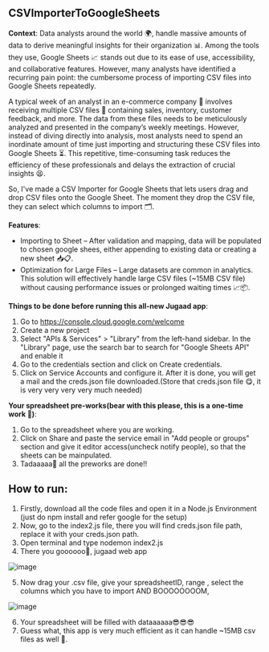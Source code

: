 ## CSVImporterToGoogleSheets

**Context**:
Data analysts around the world 🌍, handle massive amounts of data to derive meaningful insights for their organization 📊. Among the tools they use, Google Sheets 📈 stands out due to its ease of use, accessibility, and collaborative features. However, many analysts have identified a recurring pain point: the cumbersome process of importing CSV files into Google Sheets repeatedly.

A typical week of an analyst in an e-commerce company 🛒 involves receiving multiple CSV files 📁 containing sales, inventory, customer feedback, and more. The data from these files needs to be meticulously analyzed and presented in the company’s weekly meetings. However, instead of diving directly into analysis, most analysts need to spend an inordinate amount of time just importing and structuring these CSV files into Google Sheets ⏳. This repetitive, time-consuming task reduces the efficiency of these professionals and delays the extraction of crucial insights 😫.

So, I've made a CSV Importer for Google Sheets that lets users drag and drop CSV files onto the Google Sheet. The moment they drop the CSV file, they can select which columns to import 🗂️.

**Features**:
- Importing to Sheet – After validation and mapping, data will be populated to chosen google shees, either appending to existing data or creating a new sheet 📥📋.
- Optimization for Large Files – Large datasets are common in analytics. This solution will effectively handle large CSV files (~15MB CSV file) without causing performance issues or prolonged waiting times 📈📦.

**Things to be done before running this all-new Jugaad app**:
1. Go to https://console.cloud.google.com/welcome
2. Create a new project
3. Select "APIs & Services" > "Library" from the left-hand sidebar. In the "Library" page, use the search bar to search for "Google Sheets API" and enable it
4. Go to the credentials section and click on Create credentials.
5. Click on Service Accounts and configure it. After it is done, you will get a mail and the creds.json file downloaded.(Store that creds.json file 😋, it is very very very very much needed)

**Your spreadsheet pre-works(bear with this please, this is a one-time work 🤨)**:
1. Go to the spreadsheet where you are working.
2. Click on Share and paste the service email in "Add people or groups" section and give it editor access(uncheck notify people), so that the sheets can be mainpulated.
3. Tadaaaaa🥳 all the preworks are done!!

## How to run:
1. Firstly, download all the code files and open it in a Node.js Environment (just do npm install and refer google for the setup)
2. Now, go to the index2.js file, there you will find creds.json file path, replace it with your creds.json path.
3. Open terminal and type nodemon index2.js
4. There you goooooo🥳, jugaad web app

![image](https://github.com/StackItHQ/stackit-hiring-assignment-Harsha-7975/assets/73788475/901b9de5-0442-4ff3-9075-4dcaa10ed533)

5. Now drag your .csv file, give your spreadsheetID, range , select the columns which you have to import AND BOOOOOOOOM, 

![image](https://github.com/StackItHQ/stackit-hiring-assignment-Harsha-7975/assets/73788475/50fe4a3b-8d14-434f-aa5c-074ad771c4ed)

6. Your spreadsheet will be filled with dataaaaaa😎😎😎
7. Guess what, this app is very much efficient as it can handle ~15MB csv files as well 💪.
